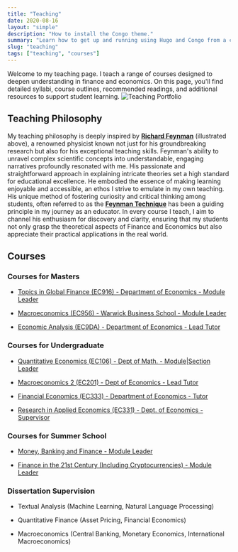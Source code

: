 ```yaml
---
title: "Teaching"
date: 2020-08-16
layout: "simple"
description: "How to install the Congo theme."
summary: "Learn how to get up and running using Hugo and Congo from a completely blank state. It's the best place to start if you're a new user."
slug: "teaching"
tags: ["teaching", "courses"]
---
```


Welcome to my teaching page. I teach a range of courses designed to deepen understanding in finance and economics. On this page, you'll find detailed syllabi, course outlines, recommended readings, and additional resources to support student learning.
![Teaching Portfolio](/img/teachingfeynman.png)

## Teaching Philosophy

My teaching philosophy is deeply inspired by [**Richard Feynman**](https://en.wikipedia.org/wiki/Richard_Feynman) (illustrated above), a renowned physicist known not just for his groundbreaking research but also for his exceptional teaching skills. Feynman's ability to unravel complex scientific concepts into understandable, engaging narratives profoundly resonated with me. His passionate and straightforward approach in explaining intricate theories set a high standard for educational excellence. He embodied the essence of making learning enjoyable and accessible, an ethos I strive to emulate in my own teaching. His unique method of fostering curiosity and critical thinking among students, often referred to as the [**Feynman Technique**](https://fs.blog/feynman-technique/) has been a guiding principle in my journey as an educator. In every course I teach, I aim to channel his enthusiasm for discovery and clarity, ensuring that my students not only grasp the theoretical aspects of Finance and Economics but also appreciate their practical applications in the real world.

## Courses

### Courses for Masters

- [Topics in Global Finance (EC916) - Department of Economics - Module Leader](/posts/ec916)

- [Macroeconomics (EC956) - Warwick Business School - Module Leader](/posts/ec956)

- [Economic Analysis (EC9DA) - Department of Economics - Lead Tutor](/posts/ec9da)

### Courses for Undergraduate

-  [Quantitative Economics (EC106) - Dept of Math. - Module|Section Leader](/posts/ec106)

-  [Macroeconomics 2 (EC201) - Dept of Economics - Lead Tutor](/posts/ec201)

-  [Financial Economics (EC333) - Department of Economics - Tutor](/posts/ec333)

-  [Research in Applied Economics (EC331) - Dept. of Economics - Supervisor](/posts/ec331)

### Courses for Summer School

-  [Money, Banking and Finance - Module Leader](/posts/money_and_banking)

-  [Finance in the 21st Century (Including Cryptocurrencies) - Module Leader](/posts/finance21)

### Dissertation Supervision

- Textual Analysis (Machine Learning, Natural Language Processing)

- Quantitative Finance (Asset Pricing, Financial Economics)

- Macroeconomics (Central Banking, Monetary Economics, International Macroeconomics)
